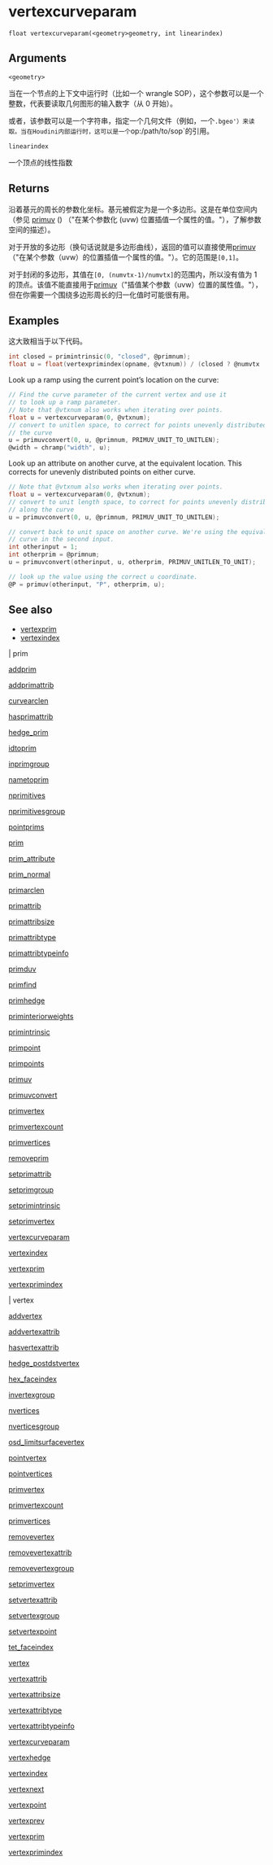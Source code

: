 # vertexcurveparam

`float vertexcurveparam(<geometry>geometry, int linearindex)`

## Arguments

`<geometry>`

当在一个节点的上下文中运行时（比如一个 wrangle SOP），这个参数可以是一个整数，代表要读取几何图形的输入数字（从 0 开始）。

或者，该参数可以是一个字符串，指定一个几何文件（例如，一个`.bgeo'）来读取。当在Houdini内部运行时，这可以是一个`op:/path/to/sop`的引用。

`linearindex`

一个顶点的线性指数

## Returns

沿着基元的周长的参数化坐标。基元被假定为是一个多边形。这是在单位空间内（参见 [primuv](primuv.html) () （"在某个参数化 (uvw) 位置插值一个属性的值。"），了解参数空间的描述）。

对于开放的多边形（换句话说就是多边形曲线），返回的值可以直接使用[primuv](primuv.html)（"在某个参数（uvw）的位置插值一个属性的值。"）。它的范围是`[0,1]`。

对于封闭的多边形，其值在`[0, (numvtx-1)/numvtx]`的范围内，所以没有值为 1 的顶点。该值不能直接用于[primuv](primuv.html)（"插值某个参数（uvw）位置的属性值。"），但在你需要一个围绕多边形周长的归一化值时可能很有用。

## Examples



这大致相当于以下代码。

```c
int closed = primintrinsic(0, "closed", @primnum);
float u = float(vertexprimindex(opname, @vtxnum)) / (closed ? @numvtx : @numvtx-1);

```

Look up a ramp using the current point’s location on the curve:

```c
// Find the curve parameter of the current vertex and use it
// to look up a ramp parameter.
// Note that @vtxnum also works when iterating over points.
float u = vertexcurveparam(0, @vtxnum);
// convert to unitlen space, to correct for points unevenly distributed along
// the curve
u = primuvconvert(0, u, @primnum, PRIMUV_UNIT_TO_UNITLEN);
@width = chramp("width", u);

```

Look up an attribute on another curve, at the equivalent location. This
corrects for unevenly distributed points on either curve.

```c
// Note that @vtxnum also works when iterating over points.
float u = vertexcurveparam(0, @vtxnum);
// convert to unit length space, to correct for points unevenly distributed
// along the curve
u = primuvconvert(0, u, @primnum, PRIMUV_UNIT_TO_UNITLEN);

// convert back to unit space on another curve. We're using the equivalent
// curve in the second input.
int otherinput = 1;
int otherprim = @primnum;
u = primuvconvert(otherinput, u, otherprim, PRIMUV_UNITLEN_TO_UNIT);

// look up the value using the correct u coordinate.
@P = primuv(otherinput, "P", otherprim, u);

```

## See also

- [vertexprim](vertexprim.html)
- [vertexindex](vertexindex.html)

|
prim

[addprim](addprim.html)

[addprimattrib](addprimattrib.html)

[curvearclen](curvearclen.html)

[hasprimattrib](hasprimattrib.html)

[hedge_prim](hedge_prim.html)

[idtoprim](idtoprim.html)

[inprimgroup](inprimgroup.html)

[nametoprim](nametoprim.html)

[nprimitives](nprimitives.html)

[nprimitivesgroup](nprimitivesgroup.html)

[pointprims](pointprims.html)

[prim](prim.html)

[prim_attribute](prim_attribute.html)

[prim_normal](prim_normal.html)

[primarclen](primarclen.html)

[primattrib](primattrib.html)

[primattribsize](primattribsize.html)

[primattribtype](primattribtype.html)

[primattribtypeinfo](primattribtypeinfo.html)

[primduv](primduv.html)

[primfind](primfind.html)

[primhedge](primhedge.html)

[priminteriorweights](priminteriorweights.html)

[primintrinsic](primintrinsic.html)

[primpoint](primpoint.html)

[primpoints](primpoints.html)

[primuv](primuv.html)

[primuvconvert](primuvconvert.html)

[primvertex](primvertex.html)

[primvertexcount](primvertexcount.html)

[primvertices](primvertices.html)

[removeprim](removeprim.html)

[setprimattrib](setprimattrib.html)

[setprimgroup](setprimgroup.html)

[setprimintrinsic](setprimintrinsic.html)

[setprimvertex](setprimvertex.html)

[vertexcurveparam](vertexcurveparam.html)

[vertexindex](vertexindex.html)

[vertexprim](vertexprim.html)

[vertexprimindex](vertexprimindex.html)

|
vertex

[addvertex](addvertex.html)

[addvertexattrib](addvertexattrib.html)

[hasvertexattrib](hasvertexattrib.html)

[hedge_postdstvertex](hedge_postdstvertex.html)

[hex_faceindex](hex_faceindex.html)

[invertexgroup](invertexgroup.html)

[nvertices](nvertices.html)

[nverticesgroup](nverticesgroup.html)

[osd_limitsurfacevertex](osd_limitsurfacevertex.html)

[pointvertex](pointvertex.html)

[pointvertices](pointvertices.html)

[primvertex](primvertex.html)

[primvertexcount](primvertexcount.html)

[primvertices](primvertices.html)

[removevertex](removevertex.html)

[removevertexattrib](removevertexattrib.html)

[removevertexgroup](removevertexgroup.html)

[setprimvertex](setprimvertex.html)

[setvertexattrib](setvertexattrib.html)

[setvertexgroup](setvertexgroup.html)

[setvertexpoint](setvertexpoint.html)

[tet_faceindex](tet_faceindex.html)

[vertex](vertex.html)

[vertexattrib](vertexattrib.html)

[vertexattribsize](vertexattribsize.html)

[vertexattribtype](vertexattribtype.html)

[vertexattribtypeinfo](vertexattribtypeinfo.html)

[vertexcurveparam](vertexcurveparam.html)

[vertexhedge](vertexhedge.html)

[vertexindex](vertexindex.html)

[vertexnext](vertexnext.html)

[vertexpoint](vertexpoint.html)

[vertexprev](vertexprev.html)

[vertexprim](vertexprim.html)

[vertexprimindex](vertexprimindex.html)
